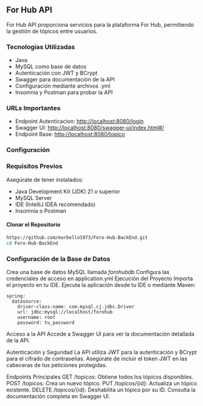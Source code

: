 ## For Hub API
For Hub API proporciona servicios para la plataforma For Hub, permitiendo la gestión de tópicos entre usuarios.

### Tecnologías Utilizadas
- Java
- MySQL como base de datos
- Autenticación con JWT y BCrypt
- Swagger para documentación de la API
- Configuración mediante archivos .yml
- Insomnia y Postman para probar la API

### URLs Importantes
- Endpoint Autenticacion: [http://localhost:8080/login](http://localhost:8080/login)
- Swagger UI: [http://localhost:8080/swagger-ui/index.html#/](http://localhost:8080/swagger-ui/index.html#/)
- Endpoint Base: [http://localhost:8080/topico](http://localhost:8080/topico)

### Configuración

### Requisitos Previos
Asegúrate de tener instalados:
- Java Development Kit (JDK) 21 o superior
- MySQL Server
- IDE (IntelliJ IDEA recomendado)
- Insomnia o Postman

#### Clonar el Repositorio
```bash
https://github.com/marbello1973/Foro-Hub-BackEnd.git
cd Foro-Hub-BackEnd
```
### Configuración de la Base de Datos
Crea una base de datos MySQL llamada _forohubdb_
Configura las credenciales de acceso en application.yml
Ejecución del Proyecto
Importa el proyecto en tu IDE.
Ejecuta la aplicación desde tu IDE o mediante Maven:
```
spring:
  datasource:
    driver-class-name: com.mysql.cj.jdbc.Driver
    url: jdbc:mysql://localhost/forohub
    username: root
    password: tu_password
```
Acceso a la API
Accede a Swagger UI para ver la documentación detallada de la API.

Autenticación y Seguridad
La API utiliza JWT para la autenticación y BCrypt para el cifrado de contraseñas. Asegúrate de incluir el token JWT en las cabeceras de tus peticiones protegidas.

Endpoints Principales
GET /topicos: Obtiene todos los tópicos disponibles.
POST /topicos: Crea un nuevo tópico.
PUT /topicos/{id}: Actualiza un tópico existente.
DELETE /topicos/{id}: Deshabilita un tópico por su ID.
Consulta la documentación completa en Swagger UI.
